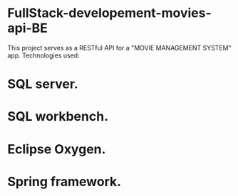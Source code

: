 # FullStack-developement-movies-api-BE

This project serves as a RESTful API for a "MOVIE MANAGEMENT SYSTEM" app.
Technologies used:

# SQL server.
# SQL workbench.
# Eclipse Oxygen.
# Spring framework.
